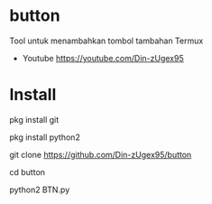 # button
Tool untuk menambahkan tombol tambahan Termux

 - Youtube  https://youtube.com/Din-zUgex95
 
# Install
pkg install git

pkg install python2

git clone https://github.com/Din-zUgex95/button

cd button

python2 BTN.py 
